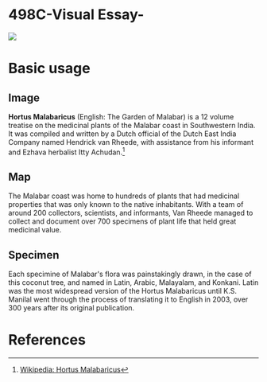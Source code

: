 # 498C-Visual Essay-
<a href="https://juncture-digital.org"><img src="https://juncture-digital.org/images/ve-button.png"></a>

<param ve-config 
       title="Hortus Malabaricus"
       author="Walter Klyshevich"
       banner="https://i.pinimg.com/736x/52/91/68/5291687814b1cf7fd3b64146d4a6fd6c--missouri-botanical-garden-botanical-gardens.jpg" 
       layout="vertical">

<!-- Entities discussed throughout the essay are typically defined before the essay text and
     are thus available in all text.  Entity identifiers (QIDs) can be found in either
     Wikipedia or Wikidata (https://www.wikidata.org)> -->
<param ve-entity eid="Q185372"> <!-- Hortus Malabaricus -->
<param ve-entity eid="Q41264"> <!-- Hendrick van Rheede -->
<param ve-entity eid="Q221092"> <!-- Malabar -->
<param ve-entity eid="Q36600"> <!-- India -->


# Basic usage

## Image

__Hortus Malabaricus__ (English: The Garden of Malabar) is a 12 volume treatise on the medicinal plants of the Malabar coast in Southwestern India. It was compiled and written by a Dutch official of the Dutch East India Company named Hendrick van Rheede, with assistance from his informant and Ezhava herbalist Itty Achudan.[^1]
<param ve-image 
       label="Hortus Malabaricus" 
       description="Treatise by Hendrick van Rheede" 
       license="public domain" 
       url="https://upload.wikimedia.org/wikipedia/commons/2/20/HortusMalabaricus.jpg?1639621879863">

## Map

The Malabar coast was home to hundreds of plants that had medicinal properties that was only known to the native inhabitants. With a team of around 200 collectors, scientists, and informants, Van Rheede managed to collect and document over 700 specimens of plant life that held great medicinal value.
<param ve-map center="9.1526° N, 76.7398°" zoom="11" prefer-geojson>

## Specimen

Each specimine of Malabar's flora was painstakingly drawn, in the case of this coconut tree, and named in Latin, Arabic, Malayalam, and Konkani. Latin was the most widespread version of the Hortus Malabaricus until K.S. Manilal went through the process of translating it to English in 2003, over 300 years after its original publication.
<param ve-image 
       url="https://cdn.thewire.in/wp-content/uploads/2018/09/30115622/Coconut-illustration-Hortus_Malabaricus_Volume_1.pdf-1024x809.jpg">

# References

[^1]: [Wikipedia: Hortus Malabaricus](https://en.wikipedia.org/wiki/Hortus_Malabaricus)
